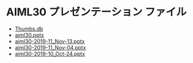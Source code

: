 <!--
This is a machine generated file, and should not be edited, as it will be overwritten with future updates.
-->

# <a name="aiml30-presentation-files"></a>AIML30 プレゼンテーション ファイル

- [Thumbs.db](https://globaleventcdn.blob.core.windows.net/assets/aiml/aiml30/Thumbs.db)
- [aiml30.pptx](https://globaleventcdn.blob.core.windows.net/assets/aiml/aiml30/ja-JP/aiml30.ja-JP.pptx)
- [aiml30-2019-11_Nov-13.pptx](https://globaleventcdn.blob.core.windows.net/assets/aiml/aiml30/aiml30-2019-11_Nov-13.pptx)
- [aiml30-2019-11_Nov-04.pptx](https://globaleventcdn.blob.core.windows.net/assets/aiml/aiml30/aiml30-2019-11_Nov-04.pptx)
- [aiml30-2019-10_Oct-24.pptx](https://globaleventcdn.blob.core.windows.net/assets/aiml/aiml30/aiml30-2019-10_Oct-24.pptx)


